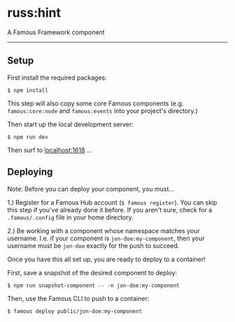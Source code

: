 # russ:hint

A Famous Framework component

- - - -

## Setup

First install the required packages:

    $ npm install

This step will also copy some core Famous components (e.g. `famous:core:node` and `famous:events` into your project's directory.)

Then start up the local development server:

    $ npm run dev

Then surf to [localhost:1618](http://localhost:1618) ...

## Deploying

Note: Before you can deploy your component, you must...

1.) Register for a Famous Hub account (`$ famous register`). You can skip this step if you've already done it before. If you aren't sure, check for a `.famous/.config` file in your home directory.

2.) Be working with a component whose namespace matches your username. I.e. if your component is `jon-doe:my-component`, then your username must be `jon-doe` exactly for the push to succeed.

Once you have this all set up, you are ready to deploy to a container!

First, save a snapshot of the desired component to deploy:

    $ npm run snapshot-component -- -n jon-doe:my-component

Then, use the Famous CLI to push to a container:

    $ famous deploy public/jon-doe:my-component
